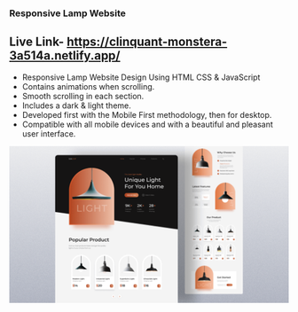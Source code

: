 
### Responsive Lamp Website

## Live Link- https://clinquant-monstera-3a514a.netlify.app/

- Responsive Lamp Website Design Using HTML CSS & JavaScript
- Contains animations when scrolling.
- Smooth scrolling in each section.
- Includes a dark & light theme.
- Developed first with the Mobile First methodology, then for desktop.
- Compatible with all mobile devices and with a beautiful and pleasant user interface.


![preview img](/preview.png)
